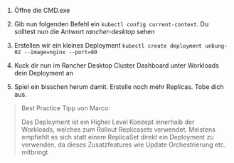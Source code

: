 1. Öffne die CMD.exe

2. Gib nun folgenden Befehl ein ```kubectl config current-context```. Du solltest nun die Antwort *rancher-desktop* sehen

3. Erstellen wir ein kleines Deployment ```kubectl create deployment uebung-02 --image=nginx --port=80```

4. Kuck dir nun im Rancher Desktop Cluster Dashboard unter Workloads dein Deployment an

5. Spiel ein bisschen herum damit. Erstelle noch mehr Replicas. Tobe dich aus.

> Best Practice Tipp von Marco:
>
> Das Deployment ist ein Higher Level Konzept innerhalb der Workloads, welches zum Rollout Replicasets verwendet. Meistens empfiehlt es sich statt einem ReplicaSet direkt ein Deployment zu verwenden, da dieses Zusatzfeatures wie Update Orchestrierung etc. mitbringt

